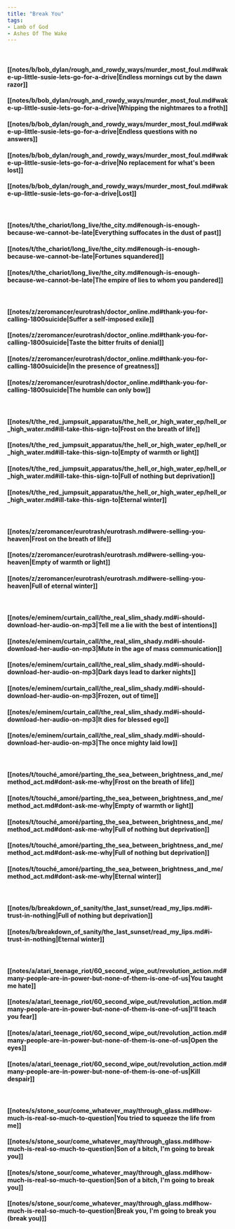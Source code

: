 ```yaml
---
title: "Break You"
tags:
- Lamb of God
- Ashes Of The Wake
---
```

&nbsp;
#### [[notes/b/bob_dylan/rough_and_rowdy_ways/murder_most_foul.md#wake-up-little-susie-lets-go-for-a-drive|Endless mornings cut by the dawn razor]]
#### [[notes/b/bob_dylan/rough_and_rowdy_ways/murder_most_foul.md#wake-up-little-susie-lets-go-for-a-drive|Whipping the nightmares to a froth]]
#### [[notes/b/bob_dylan/rough_and_rowdy_ways/murder_most_foul.md#wake-up-little-susie-lets-go-for-a-drive|Endless questions with no answers]]
#### [[notes/b/bob_dylan/rough_and_rowdy_ways/murder_most_foul.md#wake-up-little-susie-lets-go-for-a-drive|No replacement for what's been lost]]
#### [[notes/b/bob_dylan/rough_and_rowdy_ways/murder_most_foul.md#wake-up-little-susie-lets-go-for-a-drive|Lost]]
&nbsp;
#### [[notes/t/the_chariot/long_live/the_city.md#enough-is-enough-because-we-cannot-be-late|Everything suffocates in the dust of past]]
#### [[notes/t/the_chariot/long_live/the_city.md#enough-is-enough-because-we-cannot-be-late|Fortunes squandered]]
#### [[notes/t/the_chariot/long_live/the_city.md#enough-is-enough-because-we-cannot-be-late|The empire of lies to whom you pandered]]
&nbsp;
#### [[notes/z/zeromancer/eurotrash/doctor_online.md#thank-you-for-calling-1800suicide|Suffer a self-imposed exile]]
#### [[notes/z/zeromancer/eurotrash/doctor_online.md#thank-you-for-calling-1800suicide|Taste the bitter fruits of denial]]
#### [[notes/z/zeromancer/eurotrash/doctor_online.md#thank-you-for-calling-1800suicide|In the presence of greatness]]
#### [[notes/z/zeromancer/eurotrash/doctor_online.md#thank-you-for-calling-1800suicide|The humble can only bow]]
&nbsp;
#### [[notes/t/the_red_jumpsuit_apparatus/the_hell_or_high_water_ep/hell_or_high_water.md#ill-take-this-sign-to|Frost on the breath of life]]
#### [[notes/t/the_red_jumpsuit_apparatus/the_hell_or_high_water_ep/hell_or_high_water.md#ill-take-this-sign-to|Empty of warmth or light]]
#### [[notes/t/the_red_jumpsuit_apparatus/the_hell_or_high_water_ep/hell_or_high_water.md#ill-take-this-sign-to|Full of nothing but deprivation]]
#### [[notes/t/the_red_jumpsuit_apparatus/the_hell_or_high_water_ep/hell_or_high_water.md#ill-take-this-sign-to|Eternal winter]]
&nbsp;
#### [[notes/z/zeromancer/eurotrash/eurotrash.md#were-selling-you-heaven|Frost on the breath of life]]
#### [[notes/z/zeromancer/eurotrash/eurotrash.md#were-selling-you-heaven|Empty of warmth or light]]
#### [[notes/z/zeromancer/eurotrash/eurotrash.md#were-selling-you-heaven|Full of eternal winter]]
&nbsp;
#### [[notes/e/eminem/curtain_call/the_real_slim_shady.md#i-should-download-her-audio-on-mp3|Tell me a lie with the best of intentions]]
#### [[notes/e/eminem/curtain_call/the_real_slim_shady.md#i-should-download-her-audio-on-mp3|Mute in the age of mass communication]]
#### [[notes/e/eminem/curtain_call/the_real_slim_shady.md#i-should-download-her-audio-on-mp3|Dark days lead to darker nights]]
#### [[notes/e/eminem/curtain_call/the_real_slim_shady.md#i-should-download-her-audio-on-mp3|Frozen, out of time]]
#### [[notes/e/eminem/curtain_call/the_real_slim_shady.md#i-should-download-her-audio-on-mp3|It dies for blessed ego]]
#### [[notes/e/eminem/curtain_call/the_real_slim_shady.md#i-should-download-her-audio-on-mp3|The once mighty laid low]]
&nbsp;
#### [[notes/t/touché_amoré/parting_the_sea_between_brightness_and_me/method_act.md#dont-ask-me-why|Frost on the breath of life]]
#### [[notes/t/touché_amoré/parting_the_sea_between_brightness_and_me/method_act.md#dont-ask-me-why|Empty of warmth or light]]
#### [[notes/t/touché_amoré/parting_the_sea_between_brightness_and_me/method_act.md#dont-ask-me-why|Full of nothing but deprivation]]
#### [[notes/t/touché_amoré/parting_the_sea_between_brightness_and_me/method_act.md#dont-ask-me-why|Full of nothing but deprivation]]
#### [[notes/t/touché_amoré/parting_the_sea_between_brightness_and_me/method_act.md#dont-ask-me-why|Eternal winter]]
&nbsp;
#### [[notes/b/breakdown_of_sanity/the_last_sunset/read_my_lips.md#i-trust-in-nothing|Full of nothing but deprivation]]
#### [[notes/b/breakdown_of_sanity/the_last_sunset/read_my_lips.md#i-trust-in-nothing|Eternal winter]]
&nbsp;
#### [[notes/a/atari_teenage_riot/60_second_wipe_out/revolution_action.md#many-people-are-in-power-but-none-of-them-is-one-of-us|You taught me hate]]
#### [[notes/a/atari_teenage_riot/60_second_wipe_out/revolution_action.md#many-people-are-in-power-but-none-of-them-is-one-of-us|I'll teach you fear]]
#### [[notes/a/atari_teenage_riot/60_second_wipe_out/revolution_action.md#many-people-are-in-power-but-none-of-them-is-one-of-us|Open the eyes]]
#### [[notes/a/atari_teenage_riot/60_second_wipe_out/revolution_action.md#many-people-are-in-power-but-none-of-them-is-one-of-us|Kill despair]]
&nbsp;
#### [[notes/s/stone_sour/come_whatever_may/through_glass.md#how-much-is-real-so-much-to-question|You tried to squeeze the life from me]]
#### [[notes/s/stone_sour/come_whatever_may/through_glass.md#how-much-is-real-so-much-to-question|Son of a bitch, I'm going to break you]]
#### [[notes/s/stone_sour/come_whatever_may/through_glass.md#how-much-is-real-so-much-to-question|Son of a bitch, I'm going to break you]]
#### [[notes/s/stone_sour/come_whatever_may/through_glass.md#how-much-is-real-so-much-to-question|Break you, I'm going to break you (break you)]]
